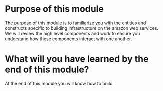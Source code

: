 # Purpose of this module

The purpose of this module is to familiarize you with the entities and 
constructs specific to building infrastructure on the amazon web services. 
We will review the high level components and work to ensure you understand 
how these components interact with one another.

# What will you have learned by the end of this module?

At the end of this module you will know how to build 
